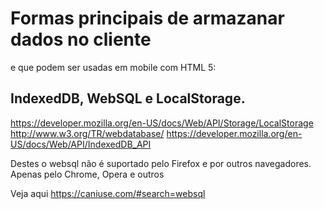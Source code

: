# Formas principais de armazanar dados no cliente
e que podem ser usadas em mobile com HTML 5:

## IndexedDB, WebSQL e LocalStorage.

https://developer.mozilla.org/en-US/docs/Web/API/Storage/LocalStorage
http://www.w3.org/TR/webdatabase/
https://developer.mozilla.org/en-US/docs/Web/API/IndexedDB_API

Destes o websql não é suportado pelo Firefox e por outros navegadores. Apenas pelo Chrome, Opera e outros

Veja aqui
https://caniuse.com/#search=websql


